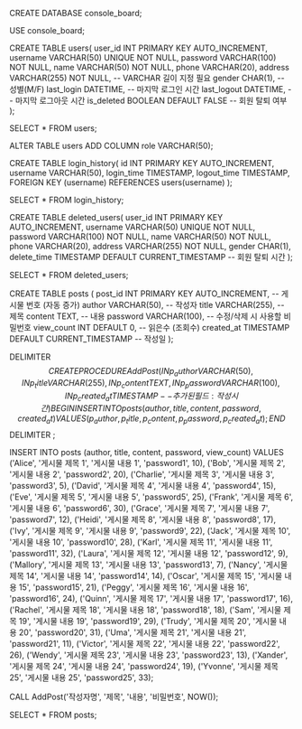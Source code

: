 CREATE DATABASE console_board;

USE console_board;

CREATE TABLE users(
    user_id INT PRIMARY KEY AUTO_INCREMENT,
    username VARCHAR(50) UNIQUE NOT NULL,
    password VARCHAR(100) NOT NULL,
    name VARCHAR(50) NOT NULL,
    phone VARCHAR(20),
    address VARCHAR(255) NOT NULL,  -- VARCHAR 길이 지정 필요
    gender CHAR(1),                 -- 성별(M/F)
    last_login DATETIME,            -- 마지막 로그인 시간
    last_logout DATETIME,           -- 마지막 로그아웃 시간
    is_deleted BOOLEAN DEFAULT FALSE -- 회원 탈퇴 여부
);


SELECT * FROM users;

ALTER TABLE users ADD COLUMN role VARCHAR(50);


CREATE TABLE login_history(
	id INT PRIMARY KEY AUTO_INCREMENT,
    username VARCHAR(50),
    login_time TIMESTAMP,
    logout_time TIMESTAMP,
    FOREIGN KEY (username) REFERENCES users(username)
);

SELECT * FROM login_history;

CREATE TABLE deleted_users(
    user_id INT PRIMARY KEY AUTO_INCREMENT,
    username VARCHAR(50) UNIQUE NOT NULL,
    password VARCHAR(100) NOT NULL,
    name VARCHAR(50) NOT NULL,
    phone VARCHAR(20),
    address VARCHAR(255) NOT NULL, 
    gender CHAR(1),        
    delete_time TIMESTAMP DEFAULT CURRENT_TIMESTAMP -- 회원 탈퇴 시간
);

SELECT * FROM deleted_users;

CREATE TABLE posts (
    post_id INT PRIMARY KEY AUTO_INCREMENT,  -- 게시물 번호 (자동 증가)
    author VARCHAR(50),                      -- 작성자
    title VARCHAR(255),                      -- 제목
    content TEXT,                            -- 내용
    password VARCHAR(100),                   -- 수정/삭제 시 사용할 비밀번호
    view_count INT DEFAULT 0,                -- 읽은수 (조회수)
    created_at TIMESTAMP DEFAULT CURRENT_TIMESTAMP  -- 작성일
);


DELIMITER $$
CREATE PROCEDURE AddPost(
    IN p_author VARCHAR(50),
    IN p_title VARCHAR(255),
    IN p_content TEXT,
    IN p_password VARCHAR(100),
    IN p_created_at TIMESTAMP  -- 추가된 필드: 작성 시간
)
BEGIN
	INSERT INTO posts (author, title, content, password, created_at)
    VALUES (p_author, p_title, p_content, p_password, p_created_at);
END $$
DELIMITER ;


INSERT INTO posts (author, title, content, password, view_count)
VALUES
('Alice', '게시물 제목 1', '게시물 내용 1', 'password1', 10),
('Bob', '게시물 제목 2', '게시물 내용 2', 'password2', 20),
('Charlie', '게시물 제목 3', '게시물 내용 3', 'password3', 5),
('David', '게시물 제목 4', '게시물 내용 4', 'password4', 15),
('Eve', '게시물 제목 5', '게시물 내용 5', 'password5', 25),
('Frank', '게시물 제목 6', '게시물 내용 6', 'password6', 30),
('Grace', '게시물 제목 7', '게시물 내용 7', 'password7', 12),
('Heidi', '게시물 제목 8', '게시물 내용 8', 'password8', 17),
('Ivy', '게시물 제목 9', '게시물 내용 9', 'password9', 22),
('Jack', '게시물 제목 10', '게시물 내용 10', 'password10', 28),
('Karl', '게시물 제목 11', '게시물 내용 11', 'password11', 32),
('Laura', '게시물 제목 12', '게시물 내용 12', 'password12', 9),
('Mallory', '게시물 제목 13', '게시물 내용 13', 'password13', 7),
('Nancy', '게시물 제목 14', '게시물 내용 14', 'password14', 14),
('Oscar', '게시물 제목 15', '게시물 내용 15', 'password15', 21),
('Peggy', '게시물 제목 16', '게시물 내용 16', 'password16', 24),
('Quinn', '게시물 제목 17', '게시물 내용 17', 'password17', 16),
('Rachel', '게시물 제목 18', '게시물 내용 18', 'password18', 18),
('Sam', '게시물 제목 19', '게시물 내용 19', 'password19', 29),
('Trudy', '게시물 제목 20', '게시물 내용 20', 'password20', 31),
('Uma', '게시물 제목 21', '게시물 내용 21', 'password21', 11),
('Victor', '게시물 제목 22', '게시물 내용 22', 'password22', 26),
('Wendy', '게시물 제목 23', '게시물 내용 23', 'password23', 13),
('Xander', '게시물 제목 24', '게시물 내용 24', 'password24', 19),
('Yvonne', '게시물 제목 25', '게시물 내용 25', 'password25', 33);


CALL AddPost('작성자명', '제목', '내용', '비밀번호', NOW());

SELECT * FROM posts;


